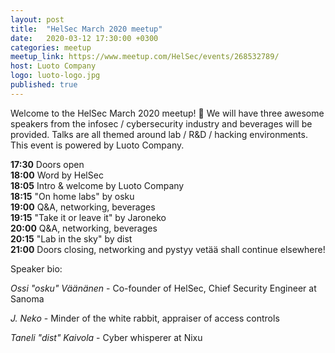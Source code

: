 ```yaml
---
layout: post
title:  "HelSec March 2020 meetup"
date:   2020-03-12 17:30:00 +0300
categories: meetup
meetup_link: https://www.meetup.com/HelSec/events/268532789/
host: Luoto Company
logo: luoto-logo.jpg
published: true
---
```


Welcome to the HelSec March 2020 meetup! 🤗 We will have three awesome speakers from the infosec / cybersecurity industry and beverages will be provided. Talks are all themed around lab / R&D / hacking environments. This event is powered by Luoto Company.

**17:30** Doors open  
**18:00** Word by HelSec  
**18:05** Intro & welcome by Luoto Company  
**18:15** "On home labs" by osku  
**19:00** Q&A, networking, beverages  
**19:15** "Take it or leave it" by Jaroneko  
**20:00** Q&A, networking, beverages  
**20:15** "Lab in the sky" by dist  
**21:00** Doors closing, networking and pystyy vetää shall continue elsewhere!

Speaker bio:

_Ossi "osku" Väänänen_ - Co-founder of HelSec, Chief Security Engineer at Sanoma

_J. Neko_ - Minder of the white rabbit, appraiser of access controls

_Taneli "dist" Kaivola_ - Cyber whisperer at Nixu
